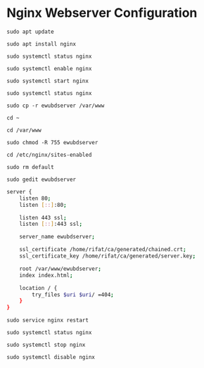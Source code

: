 # Nginx Webserver Configuration

```
sudo apt update
```

```
sudo apt install nginx
```

```
sudo systemctl status nginx
```

```
sudo systemctl enable nginx
```

```
sudo systemctl start nginx
```

```
sudo systemctl status nginx
```

```
sudo cp -r ewubdserver /var/www
```

```
cd ~
```

```
cd /var/www
```

```
sudo chmod -R 755 ewubdserver
```

```
cd /etc/nginx/sites-enabled
```

```
sudo rm default
```

```
sudo gedit ewubdserver
```

```bash
server {
    listen 80;
    listen [::]:80;

    listen 443 ssl;
    listen [::]:443 ssl;

    server_name ewubdserver;

    ssl_certificate /home/rifat/ca/generated/chained.crt;
    ssl_certificate_key /home/rifat/ca/generated/server.key;

    root /var/www/ewubdserver;
    index index.html;

    location / {
        try_files $uri $uri/ =404;
    }
}
```

```
sudo service nginx restart
```

```
sudo systemctl status nginx
```

```
sudo systemctl stop nginx
```

```
sudo systemctl disable nginx
```
